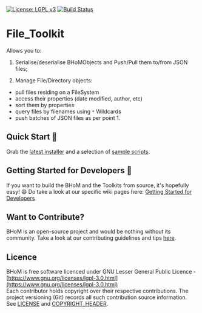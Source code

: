 [![License: LGPL v3](https://img.shields.io/badge/License-LGPL%20v3-blue.svg)](https://www.gnu.org/licenses/lgpl-3.0)
[![Build Status](https://dev.azure.com/BHoMBot/BHoM/_apis/build/status/File_Toolkit/File_Toolkit.CheckCore?branchName=master)](https://dev.azure.com/BHoMBot/BHoM/_build/latest?definitionId=240&branchName=master)


# File_Toolkit

Allows you to:
1. Serialise/deserialise BHoMObjects and Push/Pull them to/from JSON files;

2. Manage File/Directory objects:
  - pull files residing on a FileSystem 
  - access their properties (date modified, author, etc)
  - sort them by properties
  - query files by filenames using `*` Wildcards
  - push batches of JSON files as per point 1.

## Quick Start 🚀 

Grab the [latest installer](https://bhom.xyz/) and a selection of [sample scripts](https://github.com/BHoM/samples).


## Getting Started for Developers 🤖 

If you want to build the BHoM and the Toolkits from source, it's hopefully easy! 😄 
Do take a look at our specific wiki pages here: [Getting Started for Developers](https://bhom.xyz/documentation/Contributing/Getting-started-for-developers/)


## Want to Contribute? ##

BHoM is an open-source project and would be nothing without its community. Take a look at our contributing guidelines and tips [here](https://github.com/BHoM/BHoM/blob/main/CONTRIBUTING.md).


## Licence ##

BHoM is free software licenced under GNU Lesser General Public Licence - [https://www.gnu.org/licenses/lgpl-3.0.html](https://www.gnu.org/licenses/lgpl-3.0.html)  
Each contributor holds copyright over their respective contributions.
The project versioning (Git) records all such contribution source information.
See [LICENSE](https://github.com/BHoM/BHoM/blob/main/LICENSE) and [COPYRIGHT_HEADER](https://github.com/BHoM/BHoM/blob/main/COPYRIGHT_HEADER.txt).
